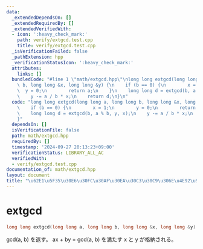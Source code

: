 ```yaml
---
data:
  _extendedDependsOn: []
  _extendedRequiredBy: []
  _extendedVerifiedWith:
  - icon: ':heavy_check_mark:'
    path: verify/extgcd.test.cpp
    title: verify/extgcd.test.cpp
  _isVerificationFailed: false
  _pathExtension: hpp
  _verificationStatusIcon: ':heavy_check_mark:'
  attributes:
    links: []
  bundledCode: "#line 1 \"math/extgcd.hpp\"\nlong long extgcd(long long a, long long\
    \ b, long long &x, long long &y) {\n    if (b == 0) {\n        x = 1;\n      \
    \  y = 0;\n        return a;\n    }\n    long long d = extgcd(b, a % b, y, x);\n\
    \    y -= a / b * x;\n    return d;\n}\n"
  code: "long long extgcd(long long a, long long b, long long &x, long long &y) {\n\
    \    if (b == 0) {\n        x = 1;\n        y = 0;\n        return a;\n    }\n\
    \    long long d = extgcd(b, a % b, y, x);\n    y -= a / b * x;\n    return d;\n\
    }"
  dependsOn: []
  isVerificationFile: false
  path: math/extgcd.hpp
  requiredBy: []
  timestamp: '2024-09-27 20:13:23+09:00'
  verificationStatus: LIBRARY_ALL_AC
  verifiedWith:
  - verify/extgcd.test.cpp
documentation_of: math/extgcd.hpp
layout: document
title: "\u62E1\u5F35\u30E6\u30FC\u30AF\u30EA\u30C3\u30C9\u306E\u4E92\u9664\u6CD5"
---
```


# extgcd

```cpp
long long extgcd(long long a, long long b, long long &x, long long &y)
```

gcd(a, b) を返す。
ax + by = gcd(a, b) を満たす x と y が格納される。